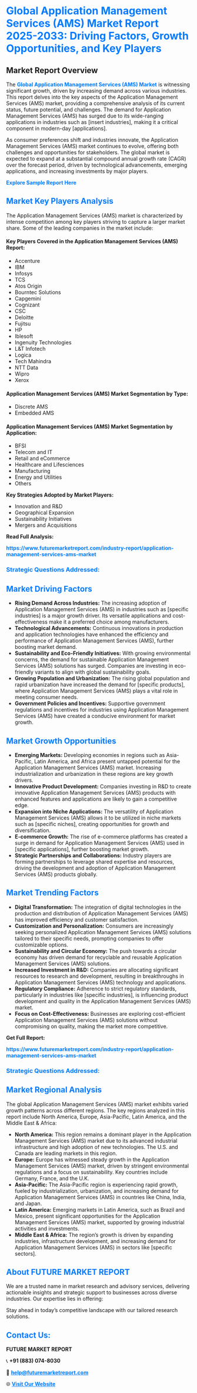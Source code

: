 <h1 style="color: #007BFF;">Global Application Management Services (AMS) Market Report 2025-2033: Driving Factors, Growth Opportunities, and Key Players</h1>

<section id="overview">
<h2>Market Report Overview</h2>
<p>The <a href="https://www.futuremarketreport.com/industry-report/application-management-services-ams-market" style="color: #007BFF; text-decoration: none;"><strong>Global Application Management Services (AMS) Market</strong></a> is witnessing significant growth, driven by increasing demand across various industries. This report delves into the key aspects of the Application Management Services (AMS) market, providing a comprehensive analysis of its current status, future potential, and challenges. The demand for Application Management Services (AMS) has surged due to its wide-ranging applications in industries such as [insert industries], making it a critical component in modern-day [applications].</p>
<p>As consumer preferences shift and industries innovate, the Application Management Services (AMS) market continues to evolve, offering both challenges and opportunities for stakeholders. The global market is expected to expand at a substantial compound annual growth rate (CAGR) over the forecast period, driven by technological advancements, emerging applications, and increasing investments by major players.</p>
</section>

<section id="overview">
<p><a href="https://www.futuremarketreport.com/request-sample/reportId=45394" style="color: #007BFF; text-decoration: none;"><strong>Explore Sample Report Here</strong></a></p>
</section>

<section id="key-players">
<h2 style="color: #007BFF;">Market Key Players Analysis</h2>
<p>The Application Management Services (AMS) market is characterized by intense competition among key players striving to capture a larger market share. Some of the leading companies in the market include:</p>
<h4>Key Players Covered in the Application Management Services (AMS) Report:</h4>
<ul><li>Accenture</li><li>IBM</li><li>Infosys</li><li>TCS</li><li>Atos Origin</li><li>Bourntec Solutions</li><li>Capgemini</li><li>Cognizant</li><li>CSC</li><li>Deloitte</li><li>Fujitsu</li><li>HP</li><li>Iblesoft</li><li>Ingenuity Technologies</li><li>L&amp;T Infotech</li><li>Logica</li><li>Tech Mahindra</li><li>NTT Data</li><li>Wipro</li><li>Xerox</li></ul>
<h4>Application Management Services (AMS) Market Segmentation by Type:</h4>
<ul><li>Discrete AMS</li><li>Embedded AMS</li></ul>

<h4>Application Management Services (AMS) Market Segmentation by Application:</h4>
<ul><li>BFSI</li><li>Telecom and IT</li><li>Retail and eCommerce</li><li>Healthcare and Lifesciences</li><li>Manufacturing</li><li>Energy and Utilities</li><li>Others</li></ul>
<p><strong>Key Strategies Adopted by Market Players:</strong></p>
<ul>
<li>Innovation and R&D</li>
<li>Geographical Expansion</li>
<li>Sustainability Initiatives</li>
<li>Mergers and Acquisitions</li>
</ul>
</section>

<section>
<p><strong>Read Full Analysis: </strong></p><a href="https://www.futuremarketreport.com/industry-report/application-management-services-ams-market" style="color: #007BFF; text-decoration: none;"><strong>https://www.futuremarketreport.com/industry-report/application-management-services-ams-market</strong></a>
<h3 style="color: #007BFF;">Strategic Questions Addressed:</h3>
</section>

<section id="driving-factors">
<h2 style="color: #007BFF;">Market Driving Factors</h2>
<ul>
<li><strong>Rising Demand Across Industries:</strong> The increasing adoption of Application Management Services (AMS) in industries such as [specific industries] is a major growth driver. Its versatile applications and cost-effectiveness make it a preferred choice among manufacturers.</li>
<li><strong>Technological Advancements:</strong> Continuous innovations in production and application technologies have enhanced the efficiency and performance of Application Management Services (AMS), further boosting market demand.</li>
<li><strong>Sustainability and Eco-Friendly Initiatives:</strong> With growing environmental concerns, the demand for sustainable Application Management Services (AMS) solutions has surged. Companies are investing in eco-friendly variants to align with global sustainability goals.</li>
<li><strong>Growing Population and Urbanization:</strong> The rising global population and rapid urbanization have increased the demand for [specific products], where Application Management Services (AMS) plays a vital role in meeting consumer needs.</li>
<li><strong>Government Policies and Incentives:</strong> Supportive government regulations and incentives for industries using Application Management Services (AMS) have created a conducive environment for market growth.</li>
</ul>
</section>

<section id="growth-opportunities">
<h2 style="color: #007BFF;">Market Growth Opportunities</h2>
<ul>
<li><strong>Emerging Markets:</strong> Developing economies in regions such as Asia-Pacific, Latin America, and Africa present untapped potential for the Application Management Services (AMS) market. Increasing industrialization and urbanization in these regions are key growth drivers.</li>
<li><strong>Innovative Product Development:</strong> Companies investing in R&D to create innovative Application Management Services (AMS) products with enhanced features and applications are likely to gain a competitive edge.</li>
<li><strong>Expansion into Niche Applications:</strong> The versatility of Application Management Services (AMS) allows it to be utilized in niche markets such as [specific niches], creating opportunities for growth and diversification.</li>
<li><strong>E-commerce Growth:</strong> The rise of e-commerce platforms has created a surge in demand for Application Management Services (AMS) used in [specific applications], further boosting market growth.</li>
<li><strong>Strategic Partnerships and Collaborations:</strong> Industry players are forming partnerships to leverage shared expertise and resources, driving the development and adoption of Application Management Services (AMS) products globally.</li>
</ul>
</section>

<section id="trending-factors">
<h2 style="color: #007BFF;">Market Trending Factors</h2>
<ul>
<li><strong>Digital Transformation:</strong> The integration of digital technologies in the production and distribution of Application Management Services (AMS) has improved efficiency and customer satisfaction.</li>
<li><strong>Customization and Personalization:</strong> Consumers are increasingly seeking personalized Application Management Services (AMS) solutions tailored to their specific needs, prompting companies to offer customizable options.</li>
<li><strong>Sustainability and Circular Economy:</strong> The push towards a circular economy has driven demand for recyclable and reusable Application Management Services (AMS) solutions.</li>
<li><strong>Increased Investment in R&D:</strong> Companies are allocating significant resources to research and development, resulting in breakthroughs in Application Management Services (AMS) technology and applications.</li>
<li><strong>Regulatory Compliance:</strong> Adherence to strict regulatory standards, particularly in industries like [specific industries], is influencing product development and quality in the Application Management Services (AMS) market.</li>
<li><strong>Focus on Cost-Effectiveness:</strong> Businesses are exploring cost-efficient Application Management Services (AMS) solutions without compromising on quality, making the market more competitive.</li>
</ul>
</section>

<section>
<p><strong>Get Full Report: </strong></p><a href="https://www.futuremarketreport.com/industry-report/application-management-services-ams-market" style="color: #007BFF; text-decoration: none;"><strong>https://www.futuremarketreport.com/industry-report/application-management-services-ams-market</strong></a>
<h3 style="color: #007BFF;">Strategic Questions Addressed:</h3>
</section>


<section id="regional-analysis">
<h2 style="color: #007BFF;">Market Regional Analysis</h2>
<p>The global Application Management Services (AMS) market exhibits varied growth patterns across different regions. The key regions analyzed in this report include North America, Europe, Asia-Pacific, Latin America, and the Middle East & Africa:</p>
<ul>
<li><strong>North America:</strong> This region remains a dominant player in the Application Management Services (AMS) market due to its advanced industrial infrastructure and high adoption of new technologies. The U.S. and Canada are leading markets in this region.</li>
<li><strong>Europe:</strong> Europe has witnessed steady growth in the Application Management Services (AMS) market, driven by stringent environmental regulations and a focus on sustainability. Key countries include Germany, France, and the U.K.</li>
<li><strong>Asia-Pacific:</strong> The Asia-Pacific region is experiencing rapid growth, fueled by industrialization, urbanization, and increasing demand for Application Management Services (AMS) in countries like China, India, and Japan.</li>
<li><strong>Latin America:</strong> Emerging markets in Latin America, such as Brazil and Mexico, present significant opportunities for the Application Management Services (AMS) market, supported by growing industrial activities and investments.</li>
<li><strong>Middle East & Africa:</strong> The region’s growth is driven by expanding industries, infrastructure development, and increasing demand for Application Management Services (AMS) in sectors like [specific sectors].</li>
</ul>
</section>

<footer>
<h2 style="color: #007BFF;">About FUTURE MARKET REPORT</h2>
<p>We are a trusted name in market research and advisory services, delivering actionable insights and strategic support to businesses across diverse industries. Our expertise lies in offering:</p>

<p>Stay ahead in today’s competitive landscape with our tailored research solutions.</p>

<h2 style="color: #007BFF;">Contact Us:</h2>
<p><strong>FUTURE MARKET REPORT</strong></p>
<p>📞 <strong>+91 (883) 074-8030</strong></p>
<p>📧 <strong><a href="mailto:help@futuremarketreport.com" style="color: #007BFF;">help@futuremarketreport.com</a></strong></p>
<p>🌐 <strong><a href="https://www.futuremarketreport.com/" style="color: #007BFF;">Visit Our Website</a></strong></p>
</footer>